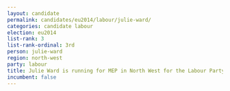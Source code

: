```yaml
---
layout: candidate
permalink: candidates/eu2014/labour/julie-ward/
categories: candidate labour
election: eu2014
list-rank: 3
list-rank-ordinal: 3rd
person: julie-ward
region: north-west
party: labour
title: Julie Ward is running for MEP in North West for the Labour Party
incumbent: false
---
```

